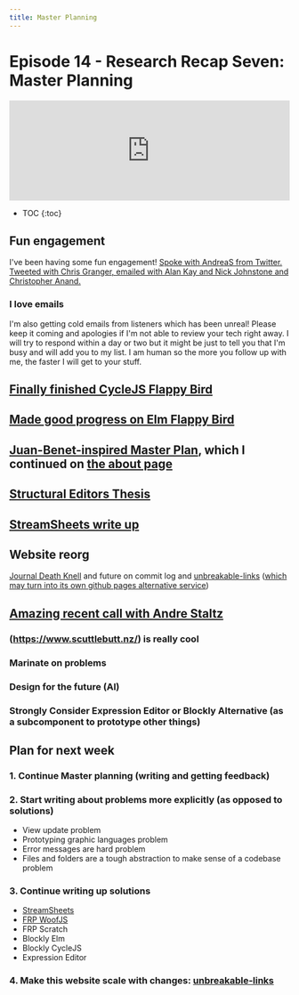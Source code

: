 ```yaml
---
title: Master Planning
---
```


<h1>Episode 14 - Research Recap Seven: Master Planning</h1>

<iframe src="https://omny.fm/shows/future-of-coding/1-4-research-recap-seven-master-planning/embed" width="100%" height="180" frameborder="0"></iframe>

* TOC
{:toc}

## Fun engagement

I've been having some fun engagement! [Spoke with AndreaS from Twitter. Tweeted with Chris Granger, emailed with Alan Kay and Nick Johnstone and Christopher Anand.](http://futureofcoding.org/journal#septempber-29-2017-1206pm)

### I love emails

I'm also getting cold emails from listeners which has been unreal! Please keep it coming and apologies if I'm not able to review your tech right away. I will try to respond within a day or two but it might be just to tell you that I'm busy and will add you to my list. I am human so the more you follow up with me, the faster I will get to your stuff.

## [Finally finished CycleJS Flappy Bird](http://futureofcoding.org/journal#september-27-2017-1226pm)

## [Made good progress on Elm Flappy Bird](http://futureofcoding.org/journal#october-2-2017-853am)

## [Juan-Benet-inspired Master Plan](http://futureofcoding.org/journal#juan-benet-insired-master-plan), which I continued on [the about page](/about.html)

## [Structural Editors Thesis](http://futureofcoding.org/journal#structural-editors)

## [StreamSheets write up](http://futureofcoding.org/journal#streamsheets-write-up)

## Website reorg

[Journal Death Knell](http://futureofcoding.org/journal#death-knoll-of-this-journal) and future on commit log and [unbreakable-links](https://github.com/stevekrouse/unbreakable-links) ([which may turn into its own github pages alternative service](https://github.com/stevekrouse/unbreakable-links/issues/11))

## [Amazing recent call with Andre Staltz](/notes/andre-staltz-call-10-9-17.md)

### (https://www.scuttlebutt.nz/) is really cool

### Marinate on problems

### Design for the future (AI)

### Strongly Consider Expression Editor or Blockly Alternative (as a subcomponent to prototype other things)

## Plan for next week

### 1\. Continue Master planning (writing and getting feedback)

### 2\. Start writing about problems more explicitly (as opposed to solutions)

*   View update problem
*   Prototyping graphic languages problem
*   Error messages are hard problem
*   Files and folders are a tough abstraction to make sense of a codebase problem

### 3\. Continue writing up solutions

*   [StreamSheets](https://github.com/futureofcoding/futureofcoding.org/issues/54)
*   [FRP WoofJS](https://github.com/futureofcoding/futureofcoding.org/issues/55)
*   FRP Scratch
*   Blockly Elm
*   Blockly CycleJS
*   Expression Editor

### 4\. Make this website scale with changes: [unbreakable-links](https://github.com/stevekrouse/unbreakable-links)
